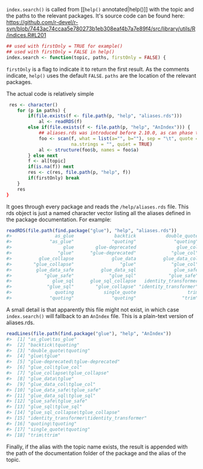 `index.search()` is called from [[`help()` annotated|help()]] with the topic and the paths to the relevant packages. It's source code can be found here: https://github.com/r-devel/r-svn/blob/7443ac74ccaa5e780273b1eb308eaf4b7a7e89f4/src/library/utils/R/indices.R#L201

```r
## used with firstOnly = TRUE for example()
## used with firstOnly = FALSE in help()
index.search <- function(topic, paths, firstOnly = FALSE) {
```

`firstOnly` is a flag to indicate it to return the first result. As the comments indicate, `help()` uses the default `FALSE`. `paths` are the location of the relevant packages. 

The actual code is relatively simple

```r
 res <- character()
    for (p in paths) {
        if(file.exists(f <- file.path(p, "help", "aliases.rds")))
            al <- readRDS(f)
        else if(file.exists(f <- file.path(p, "help", "AnIndex"))) {
            ## aliases.rds was introduced before 2.10.0, as can phase this out
            foo <- scan(f, what = list(a="", b=""), sep = "\t", quote = "",
                        na.strings = "", quiet = TRUE)
            al <- structure(foo$b, names = foo$a)
        } else next
        f <- al[topic]
        if(is.na(f)) next
        res <- c(res, file.path(p, "help", f))
        if(firstOnly) break
    }
    res
}
```

It goes through every package and reads the `/help/aliases.rds` file. This rds object is just a named character vector listing all the aliases defined in the package documentation. For example:

``` r
readRDS(file.path(find.package("glue"), "help", "aliases.rds"))
#>                as_glue               backtick           double_quote 
#>              "as_glue"              "quoting"              "quoting" 
#>                   glue        glue-deprecated               glue_col 
#>                 "glue"      "glue-deprecated"             "glue_col" 
#>          glue_collapse              glue_data          glue_data_col 
#>        "glue_collapse"                 "glue"             "glue_col" 
#>         glue_data_safe          glue_data_sql              glue_safe 
#>            "glue_safe"             "glue_sql"            "glue_safe" 
#>               glue_sql      glue_sql_collapse   identity_transformer 
#>             "glue_sql"        "glue_collapse" "identity_transformer" 
#>                quoting           single_quote                   trim 
#>              "quoting"              "quoting"                 "trim"
```

A small detail is that apparently this file might not exist, in which case `index.search()` will fallback to an `AnIndex` file. This is a plain-text version of aliases.rds. 

``` r
readLines(file.path(find.package("glue"), "help", "AnIndex"))
#>  [1] "as_glue\tas_glue"                          
#>  [2] "backtick\tquoting"                         
#>  [3] "double_quote\tquoting"                     
#>  [4] "glue\tglue"                                
#>  [5] "glue-deprecated\tglue-deprecated"          
#>  [6] "glue_col\tglue_col"                        
#>  [7] "glue_collapse\tglue_collapse"              
#>  [8] "glue_data\tglue"                           
#>  [9] "glue_data_col\tglue_col"                   
#> [10] "glue_data_safe\tglue_safe"                 
#> [11] "glue_data_sql\tglue_sql"                   
#> [12] "glue_safe\tglue_safe"                      
#> [13] "glue_sql\tglue_sql"                        
#> [14] "glue_sql_collapse\tglue_collapse"          
#> [15] "identity_transformer\tidentity_transformer"
#> [16] "quoting\tquoting"                          
#> [17] "single_quote\tquoting"                     
#> [18] "trim\ttrim"
```

Finally, if the alias with the topic name exists, the result is appended with the path of the documentation folder of the package and the alias of the topic. 

